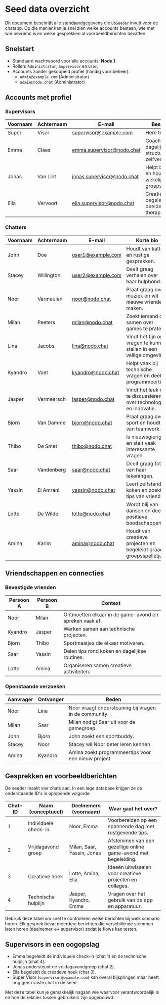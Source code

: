 # Seed data overzicht

Dit document beschrijft alle standaardgegevens die `DbSeeder` invult voor de chatapp.
Op die manier kan je snel zien welke accounts bestaan, wie met wie bevriend is en
welke gesprekken al voorbeeldberichten bevatten.

## Snelstart

- Standaard wachtwoord voor alle accounts: **Nodo.1**.
- Rollen: `Administrator`, `Supervisor` en `User`.
- Accounts zonder gekoppeld profiel (handig voor beheer):
  - `admin@example.com` (Administrator)
  - `admin@nodo.chat` (Administrator)

## Accounts met profiel

### Supervisors

| Voornaam | Achternaam    | E-mail                         | Beschrijving |
| ---      | ---           | ---                            | --- |
| Super    | Visor         | supervisor@example.com         | Here to help you. |
| Emma     | Claes         | emma.supervisor@nodo.chat      | Coach voor dagelijkse structuur en zelfvertrouwen. |
| Jonas    | Van Lint      | jonas.supervisor@nodo.chat     | Helpt bij plannen en houdt wekelijks groepsmomenten. |
| Ella     | Vervoort      | ella.supervisor@nodo.chat      | Creatieve begeleider voor beeldende therapie. |

### Chatters

| Voornaam | Achternaam   | E-mail                | Korte bio |
| ---      | ---          | ---                   | --- |
| John     | Doe          | user1@example.com     | Houdt van katten en rustige gesprekken. |
| Stacey   | Willington   | user2@example.com     | Deelt graag verhalen over haar hulphond. |
| Noor     | Vermeulen    | noor@nodo.chat        | Praat graag over muziek en wil nieuwe vrienden maken. |
| Milan    | Peeters      | milan@nodo.chat       | Zoekt iemand om samen over games te praten. |
| Lina     | Jacobs       | lina@nodo.chat        | Vindt het fijn om vragen te kunnen stellen in een veilige omgeving. |
| Kyandro  | Voet         | kyandro@nodo.chat     | Helpt vaak bij technische vragen en deelt programmeertips. |
| Jasper   | Vermeersch   | jasper@nodo.chat      | Vindt het leuk om te discussiëren over technologie en innovatie. |
| Bjorn    | Van Damme    | bjorn@nodo.chat       | Praat graag over sport en houdt van teamwork. |
| Thibo    | De Smet      | thibo@nodo.chat       | Is nieuwsgierig en stelt vaak interessante vragen. |
| Saar     | Vandenberg   | saar@nodo.chat        | Deelt graag foto's van haar tekeningen. |
| Yassin   | El Amrani    | yassin@nodo.chat      | Leert zelfstandig koken en zoekt tips van vrienden. |
| Lotte    | De Wilde     | lotte@nodo.chat       | Wordt blij van dansen en deelt positieve boodschappen. |
| Amina    | Karim        | amina@nodo.chat       | Houdt van creatieve projecten en begeleidt graag groepsspelletjes. |

## Vriendschappen en connecties

### Bevestigde vrienden

| Persoon A | Persoon B | Context |
| --- | --- | --- |
| Noor | Milan | Ontmoetten elkaar in de game-avond en spreken vaak af. |
| Kyandro | Jasper | Werken samen aan technische projecten. |
| Bjorn | Thibo | Sportmaatjes die elkaar motiveren. |
| Saar | Yassin | Delen tips rond koken en dagelijkse routines. |
| Lotte | Amina | Organiseren samen creatieve activiteiten. |

### Openstaande verzoeken

| Aanvrager | Ontvanger | Reden |
| --- | --- | --- |
| Noor | Lina | Noor vraagt ondersteuning bij vragen in de community. |
| Milan | Saar | Milan nodigt Saar uit voor de gamegroep. |
| John | Bjorn | John zoekt een sportbuddy. |
| Stacey | Noor | Stacey wil Noor beter leren kennen. |
| Amina | Kyandro | Amina zoekt programmeertips voor een nieuw project. |

## Gesprekken en voorbeeldberichten

De seeder maakt vier chats aan. In een lege database krijgen ze de onderstaande ID's in oplopende volgorde.

| Chat-ID | Naam (conceptueel)         | Deelnemers (voornaam)                         | Waar gaat het over? |
| ---     | ---                        | ---                                           | --- |
| 1       | Individuele check-in       | Noor, Emma                                    | Voorbereiden op een spannende dag met rustgevende tips. |
| 2       | Vrijdagavond groep         | Milan, Saar, Yassin, Jonas                    | Afstemmen van een gezellige online game-avond met begeleiding. |
| 3       | Creatieve hoek             | Lotte, Amina, Ella                            | Ideeën uitwisselen voor creatieve projecten en collages. |
| 4       | Technische hulplijn        | Jasper, Kyandro, Emma                         | Vragen over het gebruik van de app en apparatuur. |

Gebruik deze tabel om snel te controleren welke berichten bij welk scenario horen. Elk gesprek bevat meerdere berichten die
verschillende stemmen laten horen (deelnemer ↔ supervisor) zodat je flows kan testen.

## Supervisors in een oogopslag

- Emma begeleidt de individuele check-in (chat 1) en de technische hulplijn (chat 4).
- Jonas ondersteunt de vrijdagavondgroep (chat 2).
- Ella begeleidt de creatieve hoek (chat 3).
- Super Visor (`supervisor@example.com`) kan overal bijspringen maar heeft nog geen vaste chat in de seed.

Met deze tabel kun je gemakkelijk nagaan wie waarvoor verantwoordelijk is en hoe de relaties tussen gebruikers zijn opgebouwd.

